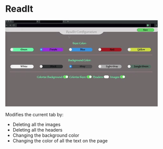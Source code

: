 ReadIt
==========

![Demo](demo/demo.gif)

Modifies the current tab by:

* Deleting all the images
* Deleting all the headers
* Changing the background color
* Changing the color of all the text on the page
